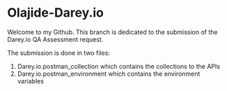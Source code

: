 # Olajide-Darey.io
Welcome to my Github. This branch is dedicated to the submission of the Darey.io QA Assessment request.

The submission is done in two files:
1. Darey.io.postman_collection which contains the collections to the APIs
2. Darey.io.postman_environment which contains the environment variables
